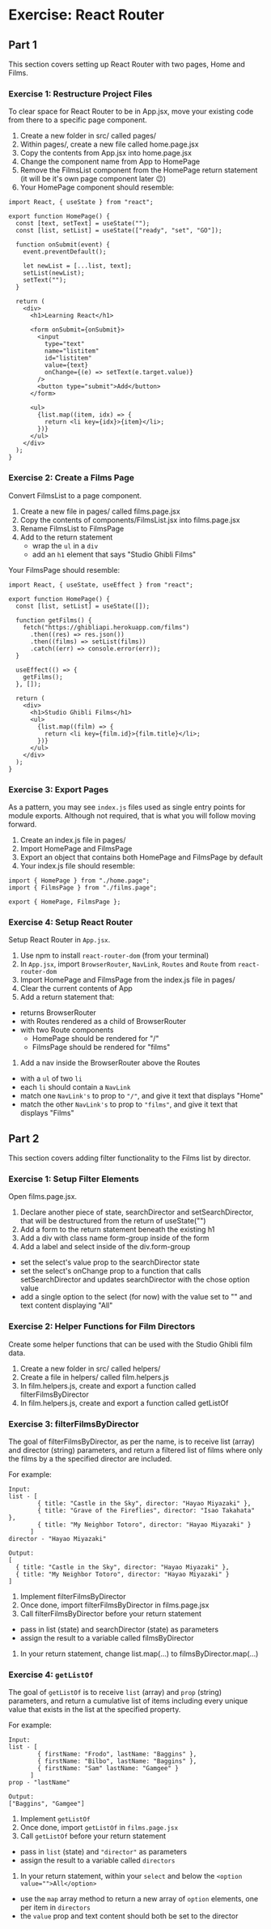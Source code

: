 # Exercise: React Router

## Part 1
This section covers setting up React Router with two pages, Home and Films.

### Exercise 1: Restructure Project Files
To clear space for React Router to be in App.jsx, move your existing code from there to a specific page component.

1. Create a new folder in src/ called pages/
1. Within pages/, create a new file called home.page.jsx
1. Copy the contents from App.jsx into home.page.jsx
1. Change the component name from App to HomePage
1. Remove the FilmsList component from the HomePage return statement (it will be it's own page component later 😉)
1. Your HomePage component should resemble:

```
import React, { useState } from "react";

export function HomePage() {
  const [text, setText] = useState("");
  const [list, setList] = useState(["ready", "set", "GO"]);

  function onSubmit(event) {
    event.preventDefault();

    let newList = [...list, text];
    setList(newList);
    setText("");
  }

  return (
    <div>
      <h1>Learning React</h1>

      <form onSubmit={onSubmit}>
        <input
          type="text"
          name="listitem"
          id="listitem"
          value={text}
          onChange={(e) => setText(e.target.value)}
        />
        <button type="submit">Add</button>
      </form>

      <ul>
        {list.map((item, idx) => {
          return <li key={idx}>{item}</li>;
        })}
      </ul>
    </div>
  );
}
```
### Exercise 2: Create a Films Page
Convert FilmsList to a page component.

1. Create a new file in pages/ called films.page.jsx
1. Copy the contents of components/FilmsList.jsx into films.page.jsx
1. Rename FilmsList to FilmsPage
1. Add to the return statement
    * wrap the `ul` in a `div`
    * add an `h1` element that says "Studio Ghibli Films"

Your FilmsPage should resemble:

```
import React, { useState, useEffect } from "react";

export function HomePage() {
  const [list, setList] = useState([]);

  function getFilms() {
    fetch("https://ghibliapi.herokuapp.com/films")
      .then((res) => res.json())
      .then((films) => setList(films))
      .catch((err) => console.error(err));
  }

  useEffect(() => {
    getFilms();
  }, []);

  return (
    <div>
      <h1>Studio Ghibli Films</h1>
      <ul>
        {list.map((film) => {
          return <li key={film.id}>{film.title}</li>;
        })}
      </ul>
    </div>
  );
}
```

### Exercise 3: Export Pages

As a pattern, you may see `index.js` files used as single entry points for module exports. Although not required, that is what you will follow moving forward.

1. Create an index.js file in pages/
1. Import HomePage and FilmsPage
1. Export an object that contains both HomePage and FilmsPage by default
1. Your index.js file should resemble:

```
import { HomePage } from "./home.page";
import { FilmsPage } from "./films.page";

export { HomePage, FilmsPage };
```

### Exercise 4: Setup React Router

Setup React Router in `App.jsx`.

1. Use npm to install `react-router-dom` (from your terminal)
1. In `App.jsx`, import `BrowserRouter`, `NavLink`, `Routes` and `Route` from `react-router-dom`
1. Import HomePage and FilmsPage from the index.js file in pages/
1. Clear the current contents of App
1. Add a return statement that:
  * returns BrowserRouter
  * with Routes rendered as a child of BrowserRouter
  * with two Route components
    * HomePage should be rendered for "/"
    * FilmsPage should be rendered for "films"
1. Add a nav inside the BrowserRouter above the Routes
  * with a `ul` of two `li`
  * each `li` should contain a `NavLink`
  * match one `NavLink's` to prop to `"/"`, and give it text that displays "Home"
  * match the other `NavLink's` to prop to `"films"`, and give it text that displays "Films"


## Part 2

This section covers adding filter functionality to the Films list by director.

### Exercise 1: Setup Filter Elements
Open films.page.jsx.

1. Declare another piece of state, searchDirector and setSearchDirector, that will be destructured from the return of useState("")
1. Add a form to the return statement beneath the existing h1
1. Add a div with class name form-group inside of the form
1. Add a label and select inside of the div.form-group
  * set the select's value prop to the searchDirector state
  * set the select's onChange prop to a function that calls setSearchDirector and updates searchDirector with the chose option value
  * add a single option to the select (for now) with the value set to "" and text content displaying "All"

### Exercise 2: Helper Functions for Film Directors

Create some helper functions that can be used with the Studio Ghibli film data.

1. Create a new folder in src/ called helpers/
1. Create a file in helpers/ called film.helpers.js
1. In film.helpers.js, create and export a function called filterFilmsByDirector
1. In film.helpers.js, create and export a function called getListOf


### Exercise 3: filterFilmsByDirector

The goal of filterFilmsByDirector, as per the name, is to receive list (array) and director (string) parameters, and return a filtered list of films where only the films by a the specified director are included.

For example:

```
Input:
list - [
        { title: "Castle in the Sky", director: "Hayao Miyazaki" },
        { title: "Grave of the Fireflies", director: "Isao Takahata" },
        { title: "My Neighbor Totoro", director: "Hayao Miyazaki" }
      ]
director - "Hayao Miyazaki"

Output:
[
  { title: "Castle in the Sky", director: "Hayao Miyazaki" },
  { title: "My Neighbor Totoro", director: "Hayao Miyazaki" }
]
```

1. Implement filterFilmsByDirector
1. Once done, import filterFilmsByDirector in films.page.jsx
1. Call filterFilmsByDirector before your return statement
  * pass in list (state) and searchDirector (state) as parameters
  * assign the result to a variable called filmsByDirector
1. In your return statement, change list.map(...) to filmsByDirector.map(...)

### Exercise 4: `getListOf`

The goal of `getListOf` is to receive `list` (array) and `prop` (string) parameters, and return a cumulative list of items including every unique value that exists in the list at the specified property.

For example:

```
Input:
list - [
        { firstName: "Frodo", lastName: "Baggins" },
        { firstName: "Bilbo", lastName: "Baggins" },
        { firstName: "Sam" lastName: "Gamgee" }
      ]
prop - "lastName"

Output:
["Baggins", "Gamgee"]
```

1. Implement `getListOf`
1. Once done, import `getListOf` in `films.page.jsx`
1. Call `getListOf` before your return statement
  * pass in `list` (state) and `"director"` as parameters
  * assign the result to a variable called `directors`
1. In your return statement, within your `select` and below the `<option value="">All</option>`
  * use the `map` array method to return a new array of `option` elements, one per item in `directors`
  * the `value` prop and text content should both be set to the director



